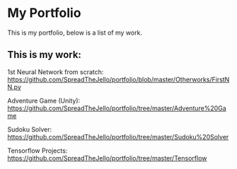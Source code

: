 # My Portfolio
This is my portfolio, below is a list of my work.

## This is my work:
1st Neural Network from scratch: https://github.com/SpreadTheJello/portfolio/blob/master/Otherworks/FirstNN.py

Adventure Game (Unity): https://github.com/SpreadTheJello/portfolio/tree/master/Adventure%20Game

Sudoku Solver: https://github.com/SpreadTheJello/portfolio/tree/master/Sudoku%20Solver

Tensorflow Projects: https://github.com/SpreadTheJello/portfolio/tree/master/Tensorflow


